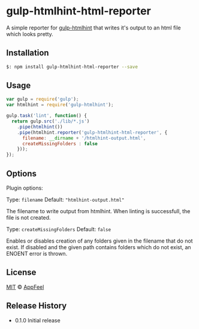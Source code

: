 gulp-htmlhint-html-reporter
====================

A simple reporter for [gulp-htmlhint](https://www.npmjs.com/package/gulp-htmlhint) that writes it's output to an html file which looks pretty.

## Installation

```bash
$: npm install gulp-htmlhint-html-reporter --save
```

## Usage

```javascript
var gulp = require('gulp');
var htmlhint = require('gulp-htmlhint');

gulp.task('lint', function() {
  return gulp.src('./lib/*.js')
    .pipe(htmlhint())
    .pipe(htmlhint.reporter('gulp-htmlhint-html-reporter', {
      filename: __dirname + '/htmlhint-output.html',
      createMissingFolders : false  
    }));
});
```

## Options

Plugin options:

Type: `filename`
Default: `"htmlhint-output.html"`

The filename to write output from htmlhint. When linting is successfull, the file is not created.

Type: `createMissingFolders`
Default: `false`

Enables or disables creation of any folders given in the filename that do not exist. 
If disabled and the given path contains folders which do not exist, an ENOENT error is thrown. 

## License

[MIT](http://opensource.org/licenses/MIT) © [AppFeel](https://github.com/appfeel)

## Release History

* 0.1.0 Initial release
